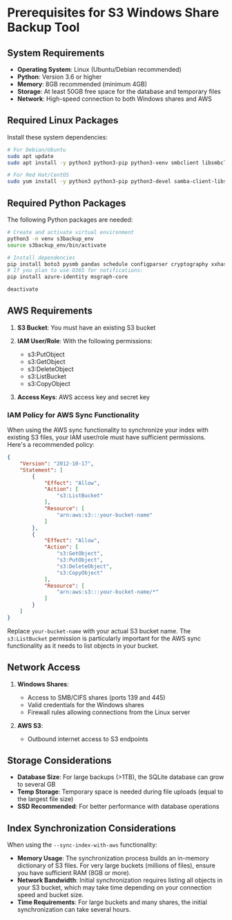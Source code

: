# Prerequisites for S3 Windows Share Backup Tool

## System Requirements

* **Operating System**: Linux (Ubuntu/Debian recommended)
* **Python**: Version 3.6 or higher
* **Memory**: 8GB recommended (minimum 4GB)
* **Storage**: At least 50GB free space for the database and temporary files
* **Network**: High-speed connection to both Windows shares and AWS

## Required Linux Packages

Install these system dependencies:

```bash
# For Debian/Ubuntu
sudo apt update
sudo apt install -y python3 python3-pip python3-venv smbclient libsmbclient-dev build-essential

# For Red Hat/CentOS
sudo yum install -y python3 python3-pip python3-devel samba-client-libs samba-client
```

## Required Python Packages

The following Python packages are needed:

```bash
# Create and activate virtual environment
python3 -m venv s3backup_env
source s3backup_env/bin/activate

# Install dependencies
pip install boto3 pysmb pandas schedule configparser cryptography xxhash
# If you plan to use O365 for notifications:
pip install azure-identity msgraph-core

deactivate
```

## AWS Requirements

1. **S3 Bucket**: You must have an existing S3 bucket
2. **IAM User/Role**: With the following permissions:
   - s3:PutObject
   - s3:GetObject
   - s3:DeleteObject
   - s3:ListBucket
   - s3:CopyObject

3. **Access Keys**: AWS access key and secret key

### IAM Policy for AWS Sync Functionality

When using the AWS sync functionality to synchronize your index with existing S3 files, your IAM user/role must have sufficient permissions. Here's a recommended policy:

```json
{
    "Version": "2012-10-17",
    "Statement": [
        {
            "Effect": "Allow",
            "Action": [
                "s3:ListBucket"
            ],
            "Resource": [
                "arn:aws:s3:::your-bucket-name"
            ]
        },
        {
            "Effect": "Allow",
            "Action": [
                "s3:GetObject",
                "s3:PutObject",
                "s3:DeleteObject",
                "s3:CopyObject"
            ],
            "Resource": [
                "arn:aws:s3:::your-bucket-name/*"
            ]
        }
    ]
}
```

Replace `your-bucket-name` with your actual S3 bucket name. The `s3:ListBucket` permission is particularly important for the AWS sync functionality as it needs to list objects in your bucket.

## Network Access

1. **Windows Shares**:
   - Access to SMB/CIFS shares (ports 139 and 445)
   - Valid credentials for the Windows shares
   - Firewall rules allowing connections from the Linux server

2. **AWS S3**:
   - Outbound internet access to S3 endpoints

## Storage Considerations

* **Database Size**: For large backups (>1TB), the SQLite database can grow to several GB
* **Temp Storage**: Temporary space is needed during file uploads (equal to the largest file size)
* **SSD Recommended**: For better performance with database operations

## Index Synchronization Considerations

When using the `--sync-index-with-aws` functionality:

* **Memory Usage**: The synchronization process builds an in-memory dictionary of S3 files. For very large buckets (millions of files), ensure you have sufficient RAM (8GB or more).
* **Network Bandwidth**: Initial synchronization requires listing all objects in your S3 bucket, which may take time depending on your connection speed and bucket size.
* **Time Requirements**: For large buckets and many shares, the initial synchronization can take several hours.
